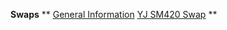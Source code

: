 ---
---

**Swaps**
**
[General Information](/convtrans/convsm420.html)
[YJ SM420 Swap](/convtrans/sm420yj/)
**